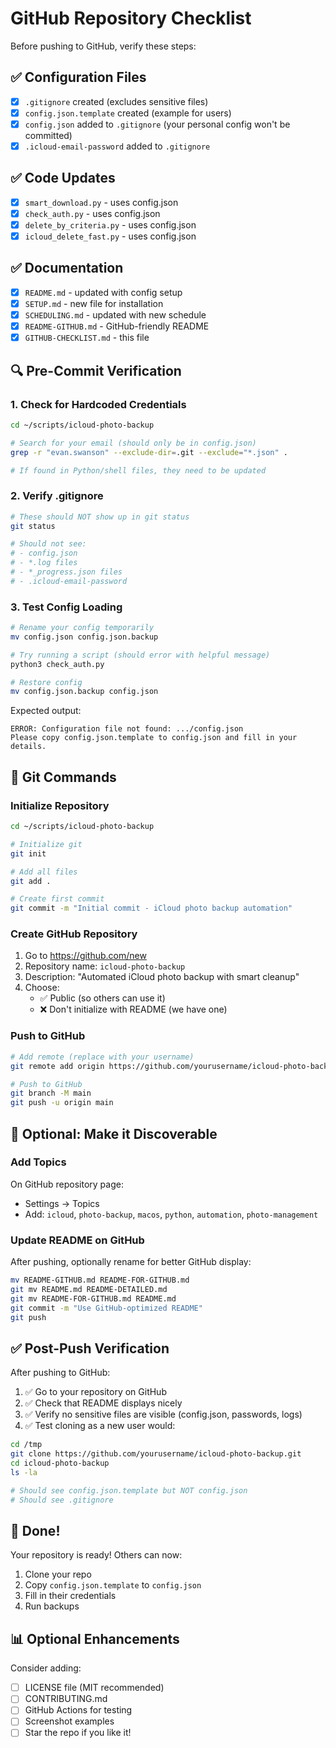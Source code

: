 # GitHub Repository Checklist

Before pushing to GitHub, verify these steps:

## ✅ Configuration Files

- [x] `.gitignore` created (excludes sensitive files)
- [x] `config.json.template` created (example for users)
- [x] `config.json` added to `.gitignore` (your personal config won't be committed)
- [x] `.icloud-email-password` added to `.gitignore`

## ✅ Code Updates

- [x] `smart_download.py` - uses config.json
- [x] `check_auth.py` - uses config.json
- [x] `delete_by_criteria.py` - uses config.json
- [x] `icloud_delete_fast.py` - uses config.json

## ✅ Documentation

- [x] `README.md` - updated with config setup
- [x] `SETUP.md` - new file for installation
- [x] `SCHEDULING.md` - updated with new schedule
- [x] `README-GITHUB.md` - GitHub-friendly README
- [x] `GITHUB-CHECKLIST.md` - this file

## 🔍 Pre-Commit Verification

### 1. Check for Hardcoded Credentials

```bash
cd ~/scripts/icloud-photo-backup

# Search for your email (should only be in config.json)
grep -r "evan.swanson" --exclude-dir=.git --exclude="*.json" .

# If found in Python/shell files, they need to be updated
```

### 2. Verify .gitignore

```bash
# These should NOT show up in git status
git status

# Should not see:
# - config.json
# - *.log files
# - *_progress.json files
# - .icloud-email-password
```

### 3. Test Config Loading

```bash
# Rename your config temporarily
mv config.json config.json.backup

# Try running a script (should error with helpful message)
python3 check_auth.py

# Restore config
mv config.json.backup config.json
```

Expected output:
```
ERROR: Configuration file not found: .../config.json
Please copy config.json.template to config.json and fill in your details.
```

## 📝 Git Commands

### Initialize Repository

```bash
cd ~/scripts/icloud-photo-backup

# Initialize git
git init

# Add all files
git add .

# Create first commit
git commit -m "Initial commit - iCloud photo backup automation"
```

### Create GitHub Repository

1. Go to https://github.com/new
2. Repository name: `icloud-photo-backup`
3. Description: "Automated iCloud photo backup with smart cleanup"
4. Choose:
   - ✅ Public (so others can use it)
   - ❌ Don't initialize with README (we have one)

### Push to GitHub

```bash
# Add remote (replace with your username)
git remote add origin https://github.com/yourusername/icloud-photo-backup.git

# Push to GitHub
git branch -M main
git push -u origin main
```

## 📢 Optional: Make it Discoverable

### Add Topics

On GitHub repository page:
- Settings → Topics
- Add: `icloud`, `photo-backup`, `macos`, `python`, `automation`, `photo-management`

### Update README on GitHub

After pushing, optionally rename for better GitHub display:

```bash
mv README-GITHUB.md README-FOR-GITHUB.md
git mv README.md README-DETAILED.md
git mv README-FOR-GITHUB.md README.md
git commit -m "Use GitHub-optimized README"
git push
```

## ✅ Post-Push Verification

After pushing to GitHub:

1. ✅ Go to your repository on GitHub
2. ✅ Check that README displays nicely
3. ✅ Verify no sensitive files are visible (config.json, passwords, logs)
4. ✅ Test cloning as a new user would:

```bash
cd /tmp
git clone https://github.com/yourusername/icloud-photo-backup.git
cd icloud-photo-backup
ls -la

# Should see config.json.template but NOT config.json
# Should see .gitignore
```

## 🎉 Done!

Your repository is ready! Others can now:
1. Clone your repo
2. Copy `config.json.template` to `config.json`
3. Fill in their credentials
4. Run backups

## 📊 Optional Enhancements

Consider adding:
- [ ] LICENSE file (MIT recommended)
- [ ] CONTRIBUTING.md
- [ ] GitHub Actions for testing
- [ ] Screenshot examples
- [ ] Star the repo if you like it!
